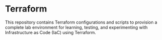 # Terraform
This repository contains Terraform configurations and scripts to provision a complete lab environment for learning, testing, and experimenting with Infrastructure as Code (IaC) using Terraform.
